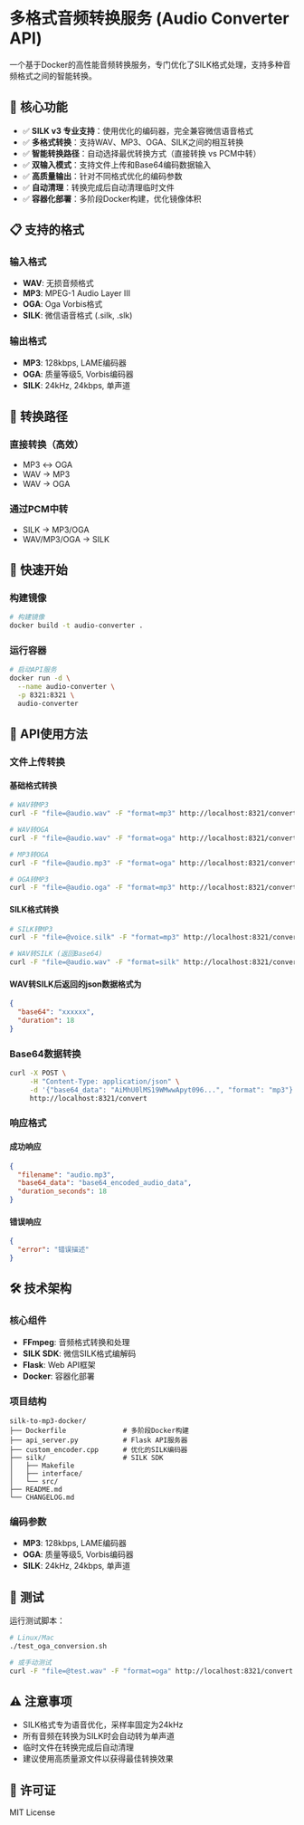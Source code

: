 # 多格式音频转换服务 (Audio Converter API)

一个基于Docker的高性能音频转换服务，专门优化了SILK格式处理，支持多种音频格式之间的智能转换。

## 🎵 核心功能

- ✅ **SILK v3 专业支持**：使用优化的编码器，完全兼容微信语音格式
- ✅ **多格式转换**：支持WAV、MP3、OGA、SILK之间的相互转换
- ✅ **智能转换路径**：自动选择最优转换方式（直接转换 vs PCM中转）
- ✅ **双输入模式**：支持文件上传和Base64编码数据输入
- ✅ **高质量输出**：针对不同格式优化的编码参数
- ✅ **自动清理**：转换完成后自动清理临时文件
- ✅ **容器化部署**：多阶段Docker构建，优化镜像体积

## 📋 支持的格式

### 输入格式
- **WAV**: 无损音频格式
- **MP3**: MPEG-1 Audio Layer III
- **OGA**: Oga Vorbis格式
- **SILK**: 微信语音格式 (.silk, .slk)

### 输出格式
- **MP3**: 128kbps, LAME编码器
- **OGA**: 质量等级5, Vorbis编码器
- **SILK**: 24kHz, 24kbps, 单声道

## 🔄 转换路径

### 直接转换（高效）
- MP3 ↔ OGA
- WAV → MP3
- WAV → OGA

### 通过PCM中转
- SILK → MP3/OGA
- WAV/MP3/OGA → SILK

## 🚀 快速开始

### 构建镜像

```bash
# 构建镜像
docker build -t audio-converter .
```

### 运行容器

```bash
# 启动API服务
docker run -d \
  --name audio-converter \
  -p 8321:8321 \
  audio-converter
```

## 📡 API使用方法

### 文件上传转换

#### 基础格式转换
```bash
# WAV转MP3
curl -F "file=@audio.wav" -F "format=mp3" http://localhost:8321/convert

# WAV转OGA
curl -F "file=@audio.wav" -F "format=oga" http://localhost:8321/convert

# MP3转OGA
curl -F "file=@audio.mp3" -F "format=oga" http://localhost:8321/convert

# OGA转MP3
curl -F "file=@audio.oga" -F "format=mp3" http://localhost:8321/convert
```

#### SILK格式转换
```bash
# SILK转MP3
curl -F "file=@voice.silk" -F "format=mp3" http://localhost:8321/convert

# WAV转SILK (返回Base64)
curl -F "file=@audio.wav" -F "format=silk" http://localhost:8321/convert
```

#### WAV转SILK后返回的json数据格式为
```json
{
  "base64": "xxxxxx",
  "duration": 18
}
```

### Base64数据转换

```bash
curl -X POST \
     -H "Content-Type: application/json" \
     -d '{"base64_data": "AiMhU0lMS19WMwwApyt096...", "format": "mp3"}' \
     http://localhost:8321/convert
```

### 响应格式

#### 成功响应
```json
{
  "filename": "audio.mp3",
  "base64_data": "base64_encoded_audio_data",
  "duration_seconds": 18
}
```

#### 错误响应
```json
{
  "error": "错误描述"
}
```

## 🛠️ 技术架构

### 核心组件
- **FFmpeg**: 音频格式转换和处理
- **SILK SDK**: 微信SILK格式编解码
- **Flask**: Web API框架
- **Docker**: 容器化部署

### 项目结构
```
silk-to-mp3-docker/
├── Dockerfile              # 多阶段Docker构建
├── api_server.py           # Flask API服务器
├── custom_encoder.cpp      # 优化的SILK编码器
├── silk/                   # SILK SDK
│   ├── Makefile
│   ├── interface/
│   └── src/
├── README.md
└── CHANGELOG.md
```

### 编码参数
- **MP3**: 128kbps, LAME编码器
- **OGA**: 质量等级5, Vorbis编码器
- **SILK**: 24kHz, 24kbps, 单声道

## 🧪 测试

运行测试脚本：
```bash
# Linux/Mac
./test_oga_conversion.sh

# 或手动测试
curl -F "file=@test.wav" -F "format=oga" http://localhost:8321/convert
```

## ⚠️ 注意事项

- SILK格式专为语音优化，采样率固定为24kHz
- 所有音频在转换为SILK时会自动转为单声道
- 临时文件在转换完成后自动清理
- 建议使用高质量源文件以获得最佳转换效果

## 📄 许可证

MIT License
